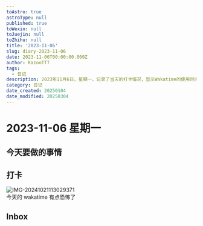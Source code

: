 ```yaml
---
toAstro: true
astroType: null
published: true
toWexin: null
toJuejin: null
toZhihu: null
title: '2023-11-06'
slug: diary-2023-11-06
date: 2023-11-06T00:00:00.000Z
author: KazooTTT
tags:
  - 日记
description: 2023年11月6日，星期一，记录了当天的打卡情况，显示Wakatime的使用时间较长，给人留下了深刻印象。此外，还提到了inbox，但未详细说明内容。
category: 日记
date_created: 20250104
date_modified: 20250304
---
```


# 2023-11-06 星期一

## 今天要做的事情

## 打卡

![IMG-20241021113029371](<https://pictures.kazoottt.top/2024/11/20241125-d50f8d9b645bbfacc13485c8594b5f18.png>)  
今天的 wakatime 有点恐怖了

## Inbox

<!-- start of weread -->
<!-- end of weread -->
